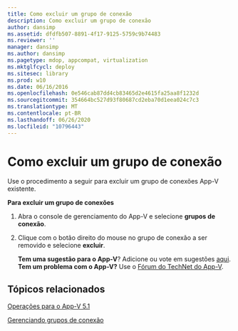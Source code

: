 ```yaml
---
title: Como excluir um grupo de conexão
description: Como excluir um grupo de conexão
author: dansimp
ms.assetid: dfdfb507-8891-4f17-9125-5759c9b74483
ms.reviewer: ''
manager: dansimp
ms.author: dansimp
ms.pagetype: mdop, appcompat, virtualization
ms.mktglfcycl: deploy
ms.sitesec: library
ms.prod: w10
ms.date: 06/16/2016
ms.openlocfilehash: 0e546cab87dd4cb83465d2e4615fa25aa8f1232d
ms.sourcegitcommit: 354664bc527d93f80687cd2eba70d1eea024c7c3
ms.translationtype: MT
ms.contentlocale: pt-BR
ms.lasthandoff: 06/26/2020
ms.locfileid: "10796443"
---
```

# Como excluir um grupo de conexão


Use o procedimento a seguir para excluir um grupo de conexões App-V existente.

**Para excluir um grupo de conexões**

1.  Abra o console de gerenciamento do App-V e selecione **grupos de conexão**.

2.  Clique com o botão direito do mouse no grupo de conexão a ser removido e selecione **excluir**.

    **Tem uma sugestão para o App-V**? Adicione ou vote em sugestões [aqui](http://appv.uservoice.com/forums/280448-microsoft-application-virtualization). **Tem um problema com o App-V?** Use o [Fórum do TechNet do App-V](https://social.technet.microsoft.com/Forums/home?forum=mdopappv).

## Tópicos relacionados


[Operações para o App-V 5.1](operations-for-app-v-51.md)

[Gerenciando grupos de conexão](managing-connection-groups51.md)

 

 





